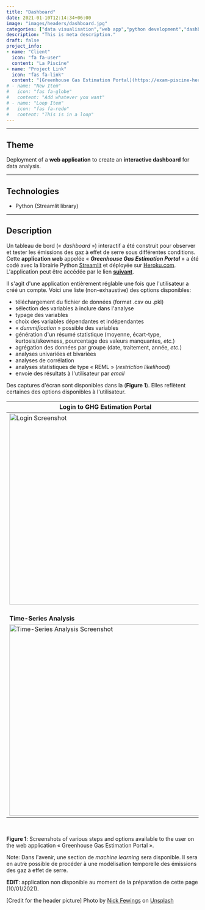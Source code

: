 ```yaml
---
title: "Dashboard"
date: 2021-01-10T12:14:34+06:00
image: "images/headers/dashboard.jpg"
categories: ["data visualisation","web app","python development","dashboard"]
description: "This is meta description."
draft: false
project_info:
- name: "Client"
  icon: "fa fa-user"
  content: "La Piscine"
- name: "Project Link"
  icon: "fas fa-link"
  content: "[Greenhouse Gas Estimation Portal](https://exam-piscine-heroku-redone.herokuapp.com/)"
# - name: "New Item"
#   icon: "fas fa-globe"
#   content: "Add whatever you want"
# - name: "Loop Item"
#   icon: "fas fa-redo"
#   content: "This is in a loop"
---
```


---

## Theme

Deployment of a **web application** to create an **interactive dashboard** for data analysis.

---

## Technologies

- Python (Streamlit library)

---

## Description

Un tableau de bord (« *dashboard* ») interactif a été construit pour observer et tester les émissions des gaz à effet de serre sous différentes conditions. Cette **application web** appelée « ***Greenhouse Gas Estimation Portal*** » a été codé avec la librairie Python [Streamlit](https://www.streamlit.io/ "Streamlit.io") et déployée sur [Heroku.com](https://www.heroku.com/ "Heroku.com"). L'application peut être accédée par le lien [**suivant**](https://exam-piscine-heroku-redone.herokuapp.com/ "Greenhouse Gas Estimation Portal App").

Il s'agit d'une application entièrement réglable une fois que l'utilisateur a créé un compte. Voici une liste (non-exhaustive) des options disponibles:

- téléchargement du fichier de données (format .csv ou .pkl)
- sélection des variables à inclure dans l'analyse
- typage des variables
- choix des variables dépendantes et indépendantes
- « *dummification* » possible des variables
- génération d'un résumé statistique (moyenne, écart-type, kurtosis/skewness, pourcentage des valeurs manquantes, *etc.*)
- agrégation des données par groupe (date, traitement, année, *etc.*)
- analyses univariées et bivariées
- analyses de corrélation
- analyses statistiques de type « REML » (*restriction likelihood*)
- envoie des résultats à l'utilisateur par *email*

Des captures d'écran sont disponibles dans la (**Figure 1**).
Elles reflètent certaines des options disponibles à l'utilisateur.

| Login to GHG Estimation Portal                                                                                                                                         | Variable Selection                                                                                                                                             |
| ---------------------------------------------------------------------------------------------------------------------------------------------------------------------- | -------------------------------------------------------------------------------------------------------------------------------------------------------------- |
| [<img alt="Login Screenshot" width="500" align="left" src="/images/portfolio/streamlit_login_screenshot.png" />][Login Screenshot]&nbsp;                               | [<img alt="Login Screenshot" width="500" align="left" src="/images/portfolio/streamlit_vars_selection_screenshot.png" />][Variable Selection Screenshot]&nbsp; |
| **Time-Series Analysis**                                                                                                                                               | **Email Option**                                                                                                                                               |
| [<img alt="Time-Series Analysis Screenshot" width="500" align="left" src="/images/portfolio/streamlit_time_series_screenshot.png" />][Time-Series Analysis Screenshot] | [<img alt="Email Option Screenshot" width="500" align="left" src="/images/portfolio/streamlit_email_screenshot.png" />][Email Option Screenshot]               |
&nbsp;

**Figure 1**: Screenshots of various steps and options available to the user on the web application « Greenhouse Gas Estimation Portal ».

Note: Dans l'avenir, une section de *machine learning* sera disponible. Il sera en autre possible de procéder à une modélisation temporelle des émissions des gaz à effet de serre.

**EDIT**: application non disponible au moment de la préparation de cette page (10/01/2021).

<!-- credits -->
[Credit for the header picture] Photo by <a href="https://unsplash.com/@jannerboy62?utm_source=unsplash&utm_medium=referral&utm_content=creditCopyText">Nick Fewings</a> on <a href="https://unsplash.com/s/photos/dashboard?utm_source=unsplash&utm_medium=referral&utm_content=creditCopyText">Unsplash</a>

<!-- definitions -->
[Login Screenshot]: /images/portfolio/streamlit_login_screenshot.png "Metro Map Data Science"
[Variable Selection Screenshot]: /images/portfolio/streamlit_vars_selection_screenshot.png "Variable Selection Screenshot"
[Time-Series Analysis Screenshot]: /images/portfolio/streamlit_time_series_screenshot.png "Time-Series Analysis Screenshot"
[Email Option Screenshot]: /images/portfolio/streamlit_email_screenshot.png "Email Option Screenshot"
